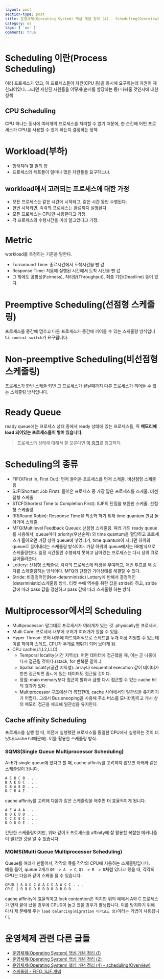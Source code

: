 ```yaml
---
layout: post
section-type: post
title: 운영체제(Operating System) 핵심 개념 정리 (4) - Scheduling(Overview)
category: os
tags: [ 'os' ]
comments: true
---
```


# Scheduling 이란(Process Scheduling)

여러 프로세스가 있고, 이 프로세스들이 자원(CPU 등)을 동시에 요구하는데 자원이 제한되어있다. 그러면 제한된 자원들을 어떻게(순서를 할당하는 등) 나눠줄 것인지에 대한 정책

## CPU Scheduling

CPU 하나는 동시에 여러개의 프로세스를 처리할 수 없기 때문에, 한 순간에 어떤 프로세스가 CPU를 사용할 수 있게 하는지 결정하는 정책

# Workload(부하)

- 행해져야 할 일의 양
- 프로세스의 세트들이 얼마나 많은 자원들을 요구하느냐.

## workload에서 고려되는 프로세스에 대한 가정

- 모든 프로세스는 같은 시간에 시작되고, 같은 시간 동안 수행된다.
- 한번 시작되면, 각각의 프로세스는 완료까지 실행된다.
- 모든 프로세스는 CPU만 사용한다고 가정.
- 각 프로세스의 수행시간을 미리 알고있다고 가정.

# Metric

workload를 측정하는 기준을 말한다.
- Turnaround Time: 종료시간에서 도착시간을 뺀 값
- Response Time: 처음에 실행된 시간에서 도착 시간을 뺀 값
- 그 밖에도 공평성(Fairness), 처리량(Throughput), 최종 기한(Deadline) 등이 있다.

# Preemptive Scheduling(선점형 스케줄링)

프로세스를 중간에 멈추고 다른 프로세스가 중간에 끼어들 수 있는 스케줄링 방식입니다. `context switch`가 요구됩니다.

# Non-preemptive Scheduling(비선점형 스케줄링)

프로세스가 한번 스케줄 되면 그 프로세스가 끝날때까지 다른 프로세스가 끼어들 수 없는 스케줄링 방식입니다.

# Ready Queue

ready queue에는 프로세스 상태 중에서 ready 상태에 있는 프로세스들, 즉 **메모리에 load 되어있는 프로세스들이 쌓여 있습니다.**

> 프로세스의 상태에 대해서 잘 모른다면 [이 링크](https://wkdtjsgur100.github.io/os-summary-process)를 참고하자.

# Scheduling의 종류

- FIFO(First In, First Out): 먼저 들어온 프로세스를 먼저 스케줄. 비선점형 스케줄링
- SJF(Shortest Job First): 들어온 프로세스 중 가장 짧은 프로세스를 스케줄. 비선점형 스케줄
- STCF(Shortest Time to Completion First): SJF의 단점을 보완한 스케줄. 선점형 스케줄링
- RR(Round Robin): Response Time을 최소화 하기 위해 time quantum 만큼 돌아가며 스케줄.
- MFQ(Multilevel Feedback Queue): 선점형 스케줄링. 여러 개의 ready queue를 사용해서, queue마다 priority(우선순위) 와 time quantum을 할당하고 프로세스가 들어오면 가장 상위 queue에 넣었다가, time quantum이 지나면 하위의 queue로 끌어내리는 스케줄링 방식이다. 가장 하위의 queue에서는 RR방식으로 스케줄링한다. 일정 시간동안 수행되지 못하고 남아있는 프로세스는 다시 상위 큐로 끌어올려준다.
- Lottery: 선점형 스케줄링. 각각의 프로세스에 티켓을 부여하고, 매번 투표를 해 승자를 스케줄링하는 방식이다. MFQ의 단점인 기아상태를 해결할 수 있다.
- Stride: 비결정적인(Non-deterministic) Lottery에 반해서 결정적인(deterministic)스케줄링 방식. 티켓 수에 역수를 취한 값을 stride라 하고, stride 값에 따라 pass 값을 갱신하고 pass 값에 따라 스케줄링 하는 방식.

# Multiprocessor에서의 Scheduling

- Multiprocessor: 말그대로 프로세서가 여러개가 있는 것. physically한 프로세서.
- Multi Core: 프로세서 내부에 코어가 여러개가 있을 수 있음.
- Hyper Thread: 코어 내부에 하드웨어적으로 스레드를 두개 이상 지원할 수 있는데 이를 하이퍼 스레드, CPU가 두개로 뻥튀기 되어 보이게 됨.
- CPU cache(L1,L2,LLC)
    - Temporal locality(시간 지역성): 어떤 데이터에 접근했을 때, 이는 곧 나중에 다시 접근될 것이다.(stack, for 반복문 같이..)
    - Spatial locality(공간 지역성): array나 sequential execution 같이 데이터가 한번 접근되면 줍ㄴ에 있는 데이터도 접근될 것이다.
    - 장점: main memory보다 접근이 빨라서 금방 다시 접근할 수 있는 cache hit의 효과가 있다.
    - Multiprocessor 구조에선 더 복잡한데, cache 사이에서의 일관성을 유지하기가 어렵다. 그래서 Bus snooping을 사용해 주소 버스를 모니터링하고 캐시 상의 메모리 접근을 체크해 일관성을 유지한다.

## Cache affinity Scheduling

프로세스를 실행 할 때, 이전에 실행했던 프로세스를 동일한 CPU에서 실행하는 것이 더 낫다(cache hit때문에). 이를 활용한 스케줄링 방식.

### SQMS(Single Queue Multiprocessor Scheduling)

A~E가 single queue에 있다고 할 때, cache affinity를 고려하지 않으면 아래와 같은 스케줄링이 됩니다.

``` text
A E D C B . . .    
B A E D C . . .   
C B A E D . . .   
D C B A E . . .   
```
cache affinity를 고려해 다음과 같은 스케줄링을 해주면 더 효율적이게 됩니다.

``` text
A E A A A . . .  
B B E B B . . .  
C C C E C . . .  
D D D D E . . .  
```

간단한 스케줄링이지만, 위와 같이 E 프로세스를 affinity에 잘 활용할 복잡한 메커니즘이 필요한 것을 알 수 있습니다.

### MQMS(Multi Queue Multiprocessor Scheduling)

Queue를 여러개 만들어서, 각각의 큐를 각각의 CPU에 사용하는 스케줄링입니다.  
예를 들어, queue 2개가 `Q0 -> A -> C`, `Q1 -> B -> D`처럼 있다고 했을 때, 각각의 CPU는 다음과 같이 스케줄 될 수 있습니다.

``` text
CPU0 | A A C C A A C C A A C C . . .   
CPU1 | B B D D B B D D B B D D . . .  
```

cache affinity에 효율적이고 lock contention은 적지만 위의 예에서 A와 C 프로세스가 먼저 끝이 났을 경우에 CPU0이 놀고 있을 경우가 발생합니다. 이를 방지하기 위해 다시 재 분배해 주는 `load balancing(migration 이라고도 함)`이라는 기법이 사용됩니다.

# 운영체제 관련 다른 글들

- [운영체제(Operating System) 핵심 개념 정리 (1)](https://wkdtjsgur100.github.io/os-summary)
- [운영체제(Operating System) 핵심 개념 정리 (2)](https://wkdtjsgur100.github.io/os-summary-2)
- [운영체제(Operating System) 핵심 개념 정리 (4) - scheduling(Overview)](https://wkdtjsgur100.github.io/os-summary-process)
- [스케줄링 - FIFO, SJF 개념](https://wkdtjsgur100.github.io/scheduling-2)
